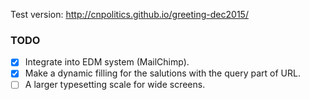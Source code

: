 Test version: <http://cnpolitics.github.io/greeting-dec2015/>

### TODO
- [x] Integrate into EDM system (MailChimp).
- [x] Make a dynamic filling for the salutions with the query part of URL.
- [ ] A larger typesetting scale for wide screens.
